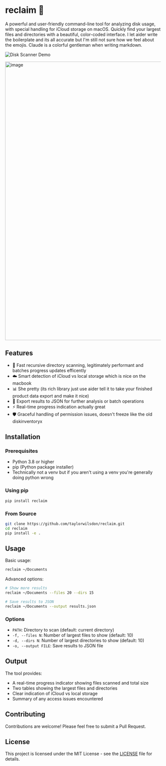 # reclaim 🌟

A powerful and user-friendly command-line tool for analyzing disk usage, with special handling for iCloud storage on macOS. Quickly find your largest files and directories with a beautiful, color-coded interface. I let aider write the boilerplate and its all accurate but I'm still not sure how we feel about the emojis. Claude is a colorful gentleman when writing markdown.

![Disk Scanner Demo](demo.gif)

<img width="898" alt="image" src="https://github.com/user-attachments/assets/b8c87581-978b-46e4-bf8b-d9e9b2cd5f9b" />

## Features

- 🚀 Fast recursive directory scanning, legitimately performant and batches progress updates efficently 
- ☁️ Smart detection of iCloud vs local storage which is nice on the macbook
- 📊 She pretty (its rich library just use aider tell it to take your finished product data export and make it nice)
- 💾 Export results to JSON for further analysis or batch operations
- ⚡️ Real-time progress indication actually great
- 🛡️ Graceful handling of permission issues, doesn't freeze like the old diskinventoryx

## Installation

### Prerequisites

- Python 3.8 or higher
- pip (Python package installer)
- Technically not a venv but if you aren't using a venv you're generally doing python wrong

### Using pip

```bash
pip install reclaim
```

### From Source

```bash
git clone https://github.com/taylorwilsdon/reclaim.git
cd reclaim
pip install -e .
```

## Usage

Basic usage:
```bash
reclaim ~/Documents
```

Advanced options:
```bash
# Show more results
reclaim ~/Documents --files 20 --dirs 15

# Save results to JSON
reclaim ~/Documents --output results.json
```

### Options

- `PATH`: Directory to scan (default: current directory)
- `-f, --files N`: Number of largest files to show (default: 10)
- `-d, --dirs N`: Number of largest directories to show (default: 10)
- `-o, --output FILE`: Save results to JSON file

## Output

The tool provides:
- A real-time progress indicator showing files scanned and total size
- Two tables showing the largest files and directories
- Clear indication of iCloud vs local storage
- Summary of any access issues encountered

## Contributing

Contributions are welcome! Please feel free to submit a Pull Request.

## License

This project is licensed under the MIT License - see the [LICENSE](LICENSE) file for details.
